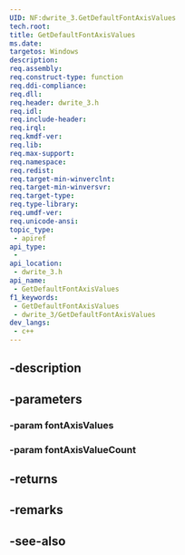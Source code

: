 ```yaml
---
UID: NF:dwrite_3.GetDefaultFontAxisValues
tech.root: 
title: GetDefaultFontAxisValues
ms.date: 
targetos: Windows
description: 
req.assembly: 
req.construct-type: function
req.ddi-compliance: 
req.dll: 
req.header: dwrite_3.h
req.idl: 
req.include-header: 
req.irql: 
req.kmdf-ver: 
req.lib: 
req.max-support: 
req.namespace: 
req.redist: 
req.target-min-winverclnt: 
req.target-min-winversvr: 
req.target-type: 
req.type-library: 
req.umdf-ver: 
req.unicode-ansi: 
topic_type:
 - apiref
api_type:
 - 
api_location:
 - dwrite_3.h
api_name:
 - GetDefaultFontAxisValues
f1_keywords:
 - GetDefaultFontAxisValues
 - dwrite_3/GetDefaultFontAxisValues
dev_langs:
 - c++
---
```


## -description

## -parameters

### -param fontAxisValues

### -param fontAxisValueCount

## -returns

## -remarks

## -see-also

